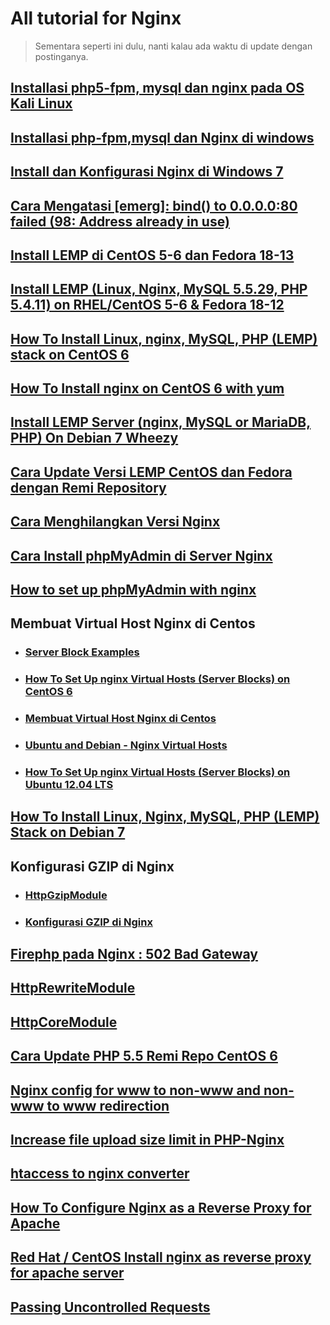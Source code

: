 # All tutorial for Nginx
> Sementara seperti ini dulu, nanti kalau ada waktu di update dengan postinganya.

## [Installasi php5-fpm, mysql dan nginx pada OS Kali Linux](http://www.wongkebumen.com/2013/12/installasi-php5-fpm-mysql-dan-nginx.html)

## [Installasi php-fpm,mysql dan Nginx di windows](http://situs-php.blogspot.com/2013/05/installasi-nginx-php-cgi-dan-mysql-di.html)

## [Install dan Konfigurasi Nginx di Windows 7](http://rizkylab.com/install-dan-konfigurasi-nginx-di-windows-7/)

## [Cara Mengatasi [emerg]: bind() to 0.0.0.0:80 failed (98: Address already in use)](http://www.kampoeng.co.id/thread-2625-cara-mengatasi-emerg-bind-to-0-0-0-0-80-failed-98-address-already-in-use)

## [Install LEMP di CentOS 5-6 dan Fedora 18-13](http://www.kampoeng.co.id/thread-2333-install-lemp-di-centos-5-6-dan-fedora-18-13)

## [Install LEMP (Linux, Nginx, MySQL 5.5.29, PHP 5.4.11) on RHEL/CentOS 5-6 & Fedora 18-12](http://www.tecmint.com/install-lemp-linux-nginx-mysql-php-on-rhel-centos-5-6-fedora-12-17/)

## [How To Install Linux, nginx, MySQL, PHP (LEMP) stack on CentOS 6](https://www.digitalocean.com/community/articles/how-to-install-linux-nginx-mysql-php-lemp-stack-on-centos-6)

## [How To Install nginx on CentOS 6 with yum](https://www.digitalocean.com/community/articles/how-to-install-nginx-on-centos-6-with-yum)

## [Install LEMP Server (nginx, MySQL or MariaDB, PHP) On Debian 7 Wheezy](http://www.unixmen.com/install-lemp-server-nginx-mysql-mariadb-php-debian-7-wheezy/)

## [Cara Update Versi LEMP CentOS dan Fedora dengan Remi Repository](http://www.kampoeng.co.id/thread-2568-tutorial-cara-update-versi-lemp-centos-dan-fedora-dengan-remi-repository)

## [Cara Menghilangkan Versi Nginx](http://www.kampoeng.co.id/thread-2547-cara-menghilangkan-versi-nginx)

## [Cara Install phpMyAdmin di Server Nginx](http://www.kampoeng.co.id/thread-2558-cara-install-phpmyadmin-di-server-nginx)

## [How to set up phpMyAdmin with nginx](http://magnatecha.com/set-up-phpmyadmin-with-nginx/)


## Membuat Virtual Host Nginx di Centos


* ### [Server Block Examples](http://wiki.nginx.org/ServerBlockExample)

* ### [How To Set Up nginx Virtual Hosts (Server Blocks) on CentOS 6](https://digitalocean.com/community/articles/how-to-set-up-nginx-virtual-hosts-server-blocks-on-centos-6)

* ### [Membuat Virtual Host Nginx di Centos](http://www.kampoeng.co.id/thread-2550-tutorial-membuat-virtual-host-nginx-di-centos)

* ### [Ubuntu and Debian - Nginx Virtual Hosts](http://www.rackspace.com/knowledge_center/article/ubuntu-and-debian-nginx-virtual-hosts)

* ### [How To Set Up nginx Virtual Hosts (Server Blocks) on Ubuntu 12.04 LTS](https://www.digitalocean.com/community/articles/how-to-set-up-nginx-virtual-hosts-server-blocks-on-ubuntu-12-04-lts--3)

## [How To Install Linux, Nginx, MySQL, PHP (LEMP) Stack on Debian 7](https://www.digitalocean.com/community/articles/how-to-install-linux-nginx-mysql-php-lemp-stack-on-debian-7)

## Konfigurasi GZIP di Nginx
* ### [HttpGzipModule](http://wiki.nginx.org/HttpGzipModule)

* ### [Konfigurasi GZIP di Nginx](http://www.kampoeng.co.id/thread-2548-tutorial-konfigurasi-gzip-di-nginx)

## [Firephp pada Nginx : 502 Bad Gateway](http://www.kampoeng.co.id/thread-2424-tutorial-firephp-pada-nginx-502-bad-gateway)

## [HttpRewriteModule](http://wiki.nginx.org/NginxHttpRewriteModule)

## [HttpCoreModule](http://wiki.nginx.org/HttpCoreModule)

## [Cara Update PHP 5.5 Remi Repo CentOS 6](http://www.kampoeng.co.id/thread-2629-cara-update-php-5-5-di-centos-6)
 
## [Nginx config for www to non-www and non-www to www redirection](https://rtcamp.com/tutorials/nginx/www-non-www-redirection/)

## [Increase file upload size limit in PHP-Nginx](https://rtcamp.com/tutorials/php/increase-file-upload-size-limit/)

## [htaccess to nginx converter](http://winginx.com/en/htaccess)

## [How To Configure Nginx as a Reverse Proxy for Apache](http://www.nginxtips.com/how-to-configure-nginx-as-a-reverse-proxy-for-apache/)

## [Red Hat / CentOS Install nginx as reverse proxy for apache server](http://blog.roozbehk.com/post/24568560912/nginx-as-reverse-proxy-to-apache-server)

## [Passing Uncontrolled Requests](https://www.facebook.com/groups/nginx.banget.indonesia/permalink/336240946532446/)